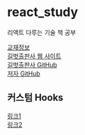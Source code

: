 # react_study

리액트 다루는 기술 책 공부

[교재정보](https://ebook-product.kyobobook.co.kr/dig/epd/ebook/E000002938109)</br>
[길벗출판사 웹 사이트](http://www.gilbut.co.kr/)</br>
[길벗출판사 GitHub](http://www.github.com/gilbutITbook/080203)</br>
[저자 GitHub](http://www.github.com/velopert/learning-react)</br>

## 커스텀 Hooks

[링크1](https://nikgraf.github.io/react-hooks)</br>
[링크2](https://github.com/rehooks/awesome-react-hooks)</br>
